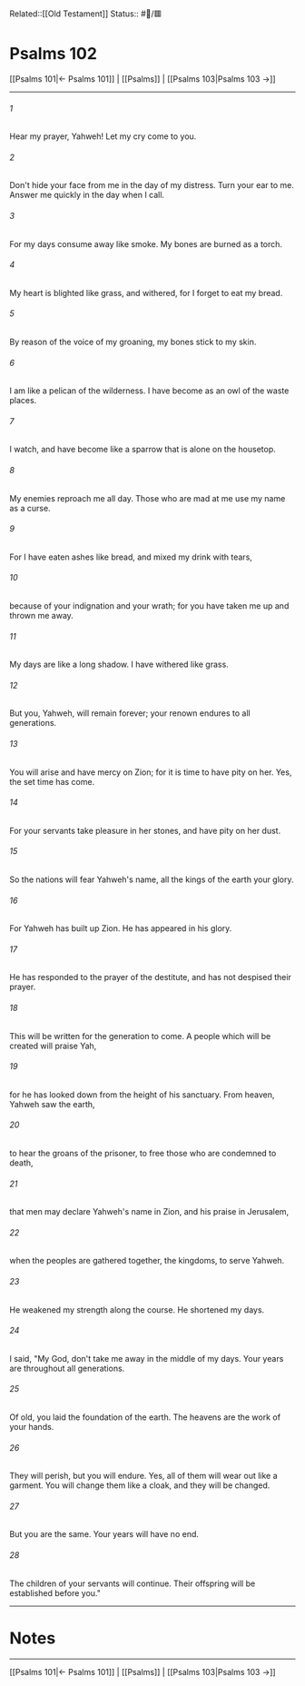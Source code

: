 Related::[[Old Testament]]
Status:: #📖/🟥
# Psalms 102

[[Psalms 101|← Psalms 101]] | [[Psalms]] | [[Psalms 103|Psalms 103 →]]
***



###### 1 
Hear my prayer, Yahweh! Let my cry come to you. 

###### 2 
Don't hide your face from me in the day of my distress. Turn your ear to me. Answer me quickly in the day when I call. 

###### 3 
For my days consume away like smoke. My bones are burned as a torch. 

###### 4 
My heart is blighted like grass, and withered, for I forget to eat my bread. 

###### 5 
By reason of the voice of my groaning, my bones stick to my skin. 

###### 6 
I am like a pelican of the wilderness. I have become as an owl of the waste places. 

###### 7 
I watch, and have become like a sparrow that is alone on the housetop. 

###### 8 
My enemies reproach me all day. Those who are mad at me use my name as a curse. 

###### 9 
For I have eaten ashes like bread, and mixed my drink with tears, 

###### 10 
because of your indignation and your wrath; for you have taken me up and thrown me away. 

###### 11 
My days are like a long shadow. I have withered like grass. 

###### 12 
But you, Yahweh, will remain forever; your renown endures to all generations. 

###### 13 
You will arise and have mercy on Zion; for it is time to have pity on her. Yes, the set time has come. 

###### 14 
For your servants take pleasure in her stones, and have pity on her dust. 

###### 15 
So the nations will fear Yahweh's name, all the kings of the earth your glory. 

###### 16 
For Yahweh has built up Zion. He has appeared in his glory. 

###### 17 
He has responded to the prayer of the destitute, and has not despised their prayer. 

###### 18 
This will be written for the generation to come. A people which will be created will praise Yah, 

###### 19 
for he has looked down from the height of his sanctuary. From heaven, Yahweh saw the earth, 

###### 20 
to hear the groans of the prisoner, to free those who are condemned to death, 

###### 21 
that men may declare Yahweh's name in Zion, and his praise in Jerusalem, 

###### 22 
when the peoples are gathered together, the kingdoms, to serve Yahweh. 

###### 23 
He weakened my strength along the course. He shortened my days. 

###### 24 
I said, "My God, don't take me away in the middle of my days. Your years are throughout all generations. 

###### 25 
Of old, you laid the foundation of the earth. The heavens are the work of your hands. 

###### 26 
They will perish, but you will endure. Yes, all of them will wear out like a garment. You will change them like a cloak, and they will be changed. 

###### 27 
But you are the same. Your years will have no end. 

###### 28 
The children of your servants will continue. Their offspring will be established before you."

---
# Notes


***
[[Psalms 101|← Psalms 101]] | [[Psalms]] | [[Psalms 103|Psalms 103 →]]
